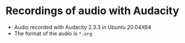 # Recordings of audio with Audacity
* Audio recorded with Audacity 2.3.3 in Ubuntu 20.04X64
* The format of the audio is `*.org`